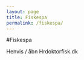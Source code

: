 ```yaml
---
layout: page
title: Fiskespa
permalink: /fiskespa/
---
```



#Fiskespa


Henvis / åbn Hrdoktorfisk.dk
